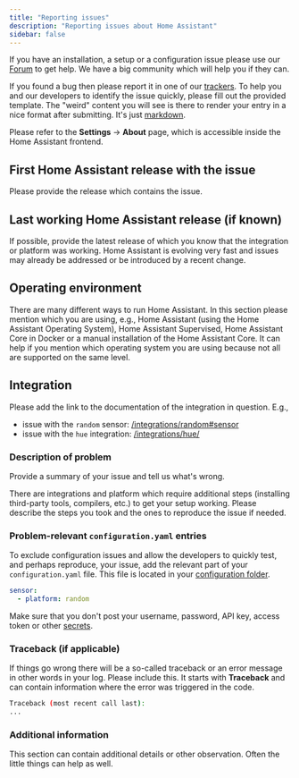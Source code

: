 ```yaml
---
title: "Reporting issues"
description: "Reporting issues about Home Assistant"
sidebar: false
---
```


If you have an installation, a setup or a configuration issue please use our [Forum](https://community.home-assistant.io/) to get help. We have a big community which will help you if they can.

If you found a bug then please report it in one of our [trackers](/help/#bugs-feature-requests-and-alike). To help you and our developers to identify the issue quickly, please fill out the provided template. The "weird" content you will see is there to render your entry in a nice format after submitting. It's just [markdown](https://guides.github.com/features/mastering-markdown/).

Please refer to the **Settings** -> **About** page, which is accessible inside the Home Assistant frontend.

## First Home Assistant release with the issue

Please provide the release which contains the issue.

## Last working Home Assistant release (if known)

If possible, provide the latest release of which you know that the integration or platform was working. Home Assistant is evolving very fast and issues may already be addressed or be introduced by a recent change.

## Operating environment

There are many different ways to run Home Assistant. In this section please mention which you are using, e.g., Home Assistant (using the Home Assistant Operating System), Home Assistant Supervised, Home Assistant Core in Docker or a manual installation of the Home Assistant Core. It can help if you mention which operating system you are using because not all are supported on the same level.

## Integration

Please add the link to the documentation of the integration in question. E.g.,

- issue with the `random` sensor: [/integrations/random#sensor](/integrations/random#sensor)
- issue with the `hue` integration: [/integrations/hue/](/integrations/hue/)

### Description of problem

Provide a summary of your issue and tell us what's wrong.

There are integrations and platform which require additional steps (installing third-party tools, compilers, etc.) to get your setup working. Please describe the steps you took and the ones to reproduce the issue if needed.

### Problem-relevant `configuration.yaml` entries

To exclude configuration issues and allow the developers to quickly test, and perhaps reproduce, your issue, add the relevant part of your `configuration.yaml` file. This file is located in your [configuration folder](/docs/configuration/).

```yaml
sensor:
  - platform: random
```

Make sure that you don't post your username, password, API key, access token or other [secrets](/docs/configuration/secrets/).

### Traceback (if applicable)

If things go wrong there will be a so-called traceback or an error message in other words in your log. Please include this. It starts with **Traceback** and can contain information where the error was triggered in the code.

```bash
Traceback (most recent call last):
...
```

### Additional information

This section can contain additional details or other observation. Often the little things can help as well.
